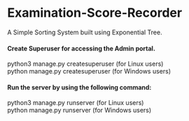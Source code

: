 # Examination-Score-Recorder

A Simple Sorting System built using Exponential Tree.

#### Create Superuser for accessing the Admin portal.

python3 manage.py createsuperuser (for Linux users) <br />
python manage.py createsuperuser (for Windows users)

#### Run the server by using the following command:
python3 manage.py runserver (for Linux users) <br />
python manage.py runserver (for Windows users)
